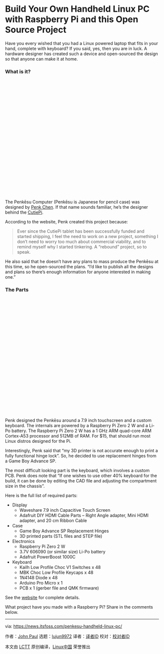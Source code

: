 [#]: subject: "Build Your Own Handheld Linux PC with Raspberry Pi and this Open Source Project"
[#]: via: "https://news.itsfoss.com/penkesu-handheld-linux-pc/"
[#]: author: "John Paul https://news.itsfoss.com/author/john/"
[#]: collector: "lujun9972"
[#]: translator: "geekpi"
[#]: reviewer: " "
[#]: publisher: " "
[#]: url: " "

Build Your Own Handheld Linux PC with Raspberry Pi and this Open Source Project
======

Have you every wished that you had a Linux powered laptop that fits in your hand, complete with keyboard? If you said, yes, then you are in luck. A hardware designer has created such a device and open-sourced the design so that anyone can make it at home.

### What is it?

![][1]

The Penkēsu Computer (Penkēsu is Japanese for pencil case) was designed by [Penk Chen][2]. If that name sounds familiar, he’s the designer behind the [CutiePi][3].

According to the website, Penk created this project because:

> Ever since the CutiePi tablet has been successfully funded and started shipping, I feel the need to work on a new project, something I don’t need to worry too much about commercial viability, and to remind myself why I started tinkering. A “rebound” project, so to speak.

He also said that he doesn’t have any plans to mass produce the Penkēsu at this time, so he open-sourced the plans. “I’d like to publish all the designs and plans so there’s enough information for anyone interested in making one.”

### The Parts

![][1]

Penk designed the Penkēsu around a 7.9 inch touchscreen and a custom keyboard. The internals are powered by a Raspberry Pi Zero 2 W and a Li-Po battery. The Raspberry Pi Zero 2 W has a 1 GHz ARM quad-core ARM Cortex-A53 processor and 512MB of RAM. For $15, that should run most Linux distros designed for the Pi.

Interestingly, Penk said that “my 3D printer is not accurate enough to print a fully functional hinge lock”. So, he decided to use replacement hinges from a Game Boy Advance SP.

The most difficult looking part is the keyboard, which involves a custom PCB. Penk does note that “If one wishes to use other 40% keyboard for the build, it can be done by editing the CAD file and adjusting the compartment size in the chassis”.

Here is the full list of required parts:

  * Display
    * Waveshare 7.9 inch Capacitive Touch Screen
    * Adafruit DIY HDMI Cable Parts – Right Angle adapter, Mini HDMI adapter, and 20 cm Ribbon Cable
  * Case
    * Game Boy Advance SP Replacement Hinges
    * 3D printed parts (STL files and STEP file)
  * Electronics
    * Raspberry Pi Zero 2 W
    * 3.7V 606090 (or similar size) Li-Po battery
    * Adafruit PowerBoost 1000C
  * Keyboard
    * Kailh Low Profile Choc V1 Switches x 48
    * MBK Choc Low Profile Keycaps x 48
    * 1N4148 Diode x 48
    * Arduino Pro Micro x 1
    * PCB x 1 (gerber file and QMK firmware)



See the [website][4] for complete details.

What project have you made with a Raspberry Pi? Share in the comments below.

--------------------------------------------------------------------------------

via: https://news.itsfoss.com/penkesu-handheld-linux-pc/

作者：[John Paul][a]
选题：[lujun9972][b]
译者：[译者ID](https://github.com/译者ID)
校对：[校对者ID](https://github.com/校对者ID)

本文由 [LCTT](https://github.com/LCTT/TranslateProject) 原创编译，[Linux中国](https://linux.cn/) 荣誉推出

[a]: https://news.itsfoss.com/author/john/
[b]: https://github.com/lujun9972
[1]: data:image/svg+xml;base64,PHN2ZyBoZWlnaHQ9IjU4NSIgd2lkdGg9Ijc4MCIgeG1sbnM9Imh0dHA6Ly93d3cudzMub3JnLzIwMDAvc3ZnIiB2ZXJzaW9uPSIxLjEiLz4=
[2]: https://github.com/penk
[3]: https://itsfoss.com/cutiepi-open-source-tab/
[4]: http://penkesu.computer/
